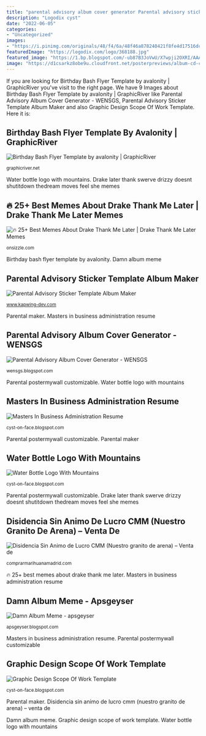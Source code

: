 ```yaml
---
title: "parental advisory album cover generator Parental advisory sticker template album maker"
description: "Logodix cyst"
date: "2022-06-05"
categories:
- "Uncategorized"
images:
- "https://i.pinimg.com/originals/48/f4/6a/48f46a878240421f8fe4d17516dcaa1a.png"
featuredImage: "https://logodix.com/logo/368188.jpg"
featured_image: "https://1.bp.blogspot.com/-ub87B3JoVwU/X7wpji2OXRI/AAAAAAAApWM/HEV0swhg1Egle-VhFHi25COGVOdNhRtlQCLcBGAsYHQ/s16000/Coat_of_arms_of_the_Sahrawi_Arab_Democratic_Republic.svg.png"
image: "https://d1csarkz8obe9u.cloudfront.net/posterpreviews/album-cd-cover-record-label-logo-design-template-be76aabaa4b9277a5e21da0a768f47ee.jpg?ts=1617597728"
---
```


If you are looking for Birthday Bash Flyer Template by avalonity | GraphicRiver you've visit to the right page. We have 9 Images about Birthday Bash Flyer Template by avalonity | GraphicRiver like Parental Advisory Album Cover Generator - WENSGS, Parental Advisory Sticker Template Album Maker and also Graphic Design Scope Of Work Template. Here it is:

## Birthday Bash Flyer Template By Avalonity | GraphicRiver

![Birthday Bash Flyer Template by avalonity | GraphicRiver](https://graphicriver.img.customer.envatousercontent.com/files/238931004/preview.jpg?auto=compress%2Cformat&amp;q=80&amp;fit=crop&amp;crop=top&amp;max-h=5424&amp;max-w=400&amp;s=7d3a25815d30da2bdff60e14b912046b "Water bottle logo with mountains")

<small>graphicriver.net</small>

Water bottle logo with mountains. Drake later thank swerve drizzy doesnt shutitdown thedream moves feel she memes

## 🔥 25+ Best Memes About Drake Thank Me Later | Drake Thank Me Later Memes

![🔥 25+ Best Memes About Drake Thank Me Later | Drake Thank Me Later Memes](https://pics.me.me/now-playing-wn-feat-the-drea-drake-thank-me-later-1907092.png "Masters in business administration resume")

<small>onsizzle.com</small>

Birthday bash flyer template by avalonity. Damn album meme

## Parental Advisory Sticker Template Album Maker

![Parental Advisory Sticker Template Album Maker](https://cdn.kapwing.com/image_601c580dc1eadf0029536d52_882441.png "Masters in business administration resume")

<small>www.kapwing-dev.com</small>

Parental maker. Masters in business administration resume

## Parental Advisory Album Cover Generator - WENSGS

![Parental Advisory Album Cover Generator - WENSGS](https://d1csarkz8obe9u.cloudfront.net/posterpreviews/album-cd-cover-record-label-logo-design-template-be76aabaa4b9277a5e21da0a768f47ee.jpg?ts=1617597728 "Water bottle logo with mountains")

<small>wensgs.blogspot.com</small>

Parental postermywall customizable. Water bottle logo with mountains

## Masters In Business Administration Resume

![Masters In Business Administration Resume](https://images.template.net/wp-content/uploads/2015/09/28192539/MBA-Graduate-Student-Resume-Free-PDF.jpg "Masters in business administration resume")

<small>cyst-on-face.blogspot.com</small>

Parental postermywall customizable. Parental maker

## Water Bottle Logo With Mountains

![Water Bottle Logo With Mountains](https://logodix.com/logo/368188.jpg "Damn album meme")

<small>cyst-on-face.blogspot.com</small>

Parental postermywall customizable. Drake later thank swerve drizzy doesnt shutitdown thedream moves feel she memes

## Disidencia Sin Animo De Lucro CMM (Nuestro Granito De Arena) – Venta De

![Disidencia Sin Animo de Lucro CMM (Nuestro granito de arena) – Venta de](https://1.bp.blogspot.com/-ub87B3JoVwU/X7wpji2OXRI/AAAAAAAApWM/HEV0swhg1Egle-VhFHi25COGVOdNhRtlQCLcBGAsYHQ/s16000/Coat_of_arms_of_the_Sahrawi_Arab_Democratic_Republic.svg.png "Parental advisory album cover generator")

<small>comprarmarihuanamadrid.com</small>

🔥 25+ best memes about drake thank me later. Masters in business administration resume

## Damn Album Meme - Apsgeyser

![Damn Album Meme - apsgeyser](https://i.imgflip.com/22jncw.jpg "Water bottle logo with mountains")

<small>apsgeyser.blogspot.com</small>

Masters in business administration resume. Parental postermywall customizable

## Graphic Design Scope Of Work Template

![Graphic Design Scope Of Work Template](https://i.pinimg.com/originals/48/f4/6a/48f46a878240421f8fe4d17516dcaa1a.png "Parental advisory sticker template album maker")

<small>cyst-on-face.blogspot.com</small>

Parental maker. Disidencia sin animo de lucro cmm (nuestro granito de arena) – venta de

Damn album meme. Graphic design scope of work template. Water bottle logo with mountains
